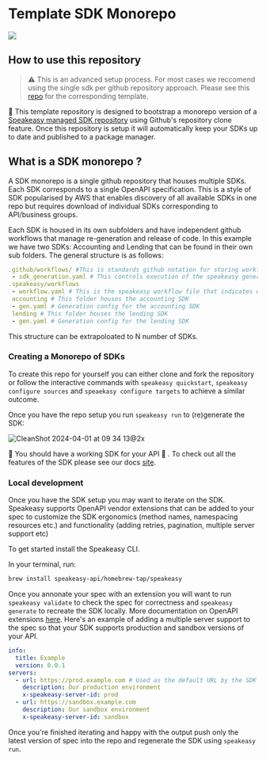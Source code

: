# Template SDK Monorepo

<div align="left">
    <a href="https://speakeasyapi.dev/"><img src="https://custom-icon-badges.demolab.com/badge/-Built%20By%20Speakeasy-212015?style=for-the-badge&logoColor=FBE331&logo=speakeasy&labelColor=545454" /></a>   
</div>

## How to use this repository

> :warning: This is an advanced setup process. For most cases we reccomend using the single sdk per github repository approach. Please see this [repo](https://github.com/speakeasy-sdks/template-sdk) for the corresponding template.

**👀** This template repository is designed to bootstrap a monorepo version of a [Speakeasy managed SDK repository](https://speakeasyapi.dev/docs/create-client-sdks/) using Github's repository clone feature. Once this repository is setup it will automatically keep your SDKs up to date and published to a package manager.

## What is a SDK monorepo ?

A SDK monorepo is a single github repository that houses multiple SDKs. Each SDK corresponds to a single OpenAPI specification. This is a style of SDK popularised by AWS that enables discovery of all available SDKs in one repo but requires download of individual SDKs corresponding to API/business groups.

Each SDK is housed in its own subfolders and have independent github workflows that manage re-generation and release of code. In this example we have two SDKs: Accounting and Lending that can be found in their own sub folders. The general structure is as follows:

```yaml
.github/workflows/ #This is standards github notation for storing workflow files on Github
 - sdk_generation.yaml # This controls execution of the speakeasy generation workflow file. Automatically created by speakeasy
.speakeasy/workflows
 - workflow.yaml # This is the speakeasy workflow file that indicates what sources to use and targets to generate
 accounting # This folder houses the accounting SDK
 - gen.yaml # Generation config for the accounting SDK
 lending # This folder houses the lending SDK
 - gen.yaml # Generation config for the lending SDK
```

This structure can be extrapoloated to N number of SDKs.

### Creating a Monorepo of SDKs

To create this repo for yourself you can either clone and fork the repository or follow the interactive commands with `speakeasy quickstart`, `speakeasy configure sources` and `speaekasy configure targets` to achieve a similar outcome.

Once you have the repo setup you run `speakeasy run` to (re)generate the SDK: 

![CleanShot 2024-04-01 at 09 34 13@2x](https://github.com/speakeasy-sdks/template-sdk-monorepo/assets/68016351/a1c59329-77f7-4fbd-b928-f2ab89d6b37a)

🚀 You should have a working SDK for your API 🙂 . To check out all the features of the SDK please see our docs [site](https://speakeasyapi.dev/docs/create-client-sdks/).

### Local development

Once you have the SDK setup you may want to iterate on the SDK. Speakeasy supports OpenAPI vendor extensions that can be added to your spec to customize the SDK ergonomics (method names, namespacing resources etc.) and functionality (adding retries, pagination, multiple server support etc)

To get started install the Speakeasy CLI.

In your terminal, run:

```bash
brew install speakeasy-api/homebrew-tap/speakeasy
```
Once you annonate your spec with an extension you will want to run `speakeasy validate` to check the spec for correctness and `speakeasy generate` to recreate the SDK locally. More documentation on OpenAPI extensions [here](https://speakeasyapi.dev/docs/customize-sdks/namespaces/). Here's an example of adding a multiple server support to the spec so that your SDK supports production and sandbox versions of your API. 

```yaml
info:
  title: Example
  version: 0.0.1
servers:
  - url: https://prod.example.com # Used as the default URL by the SDK
    description: Our production environment
    x-speakeasy-server-id: prod
  - url: https://sandbox.example.com
    description: Our sandbox environment
    x-speakeasy-server-id: sandbox
```

Once you're finished iterating and happy with the output push only the latest version of spec into the repo and regenerate the SDK using `speakeasy run`.
